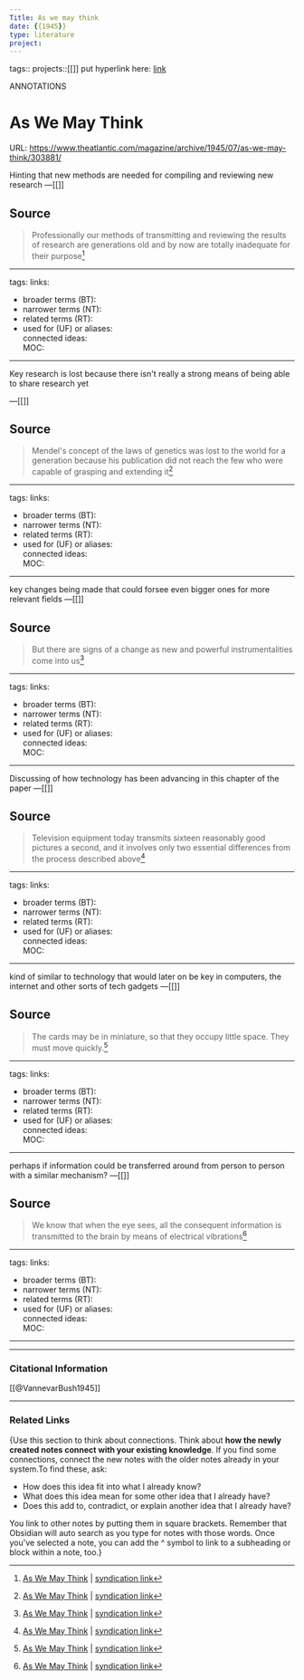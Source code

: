 ```yaml
---
Title: As we may think
date: {{1945}}
type: literature
project:
---
```

tags::
projects::[[]]
put hyperlink here: [link](https://www.theatlantic.com/magazine/archive/1945/07/as-we-may-think/303881/) 

ANNOTATIONS
# As We May Think
URL: https://www.theatlantic.com/magazine/archive/1945/07/as-we-may-think/303881/

Hinting that new methods are needed for compiling and reviewing new research
&mdash;[[]]

## Source 
> Professionally our methods of transmitting and reviewing the results of research are generations old and by now are totally inadequate for their purpose[^1]

[^1]: [As We May Think](https://www.theatlantic.com/magazine/archive/1945/07/as-we-may-think/303881/) | [syndication link](tk) 

---
tags: 
links:  
- broader terms (BT):  
- narrower terms (NT):  
- related terms (RT):  
- used for (UF) or aliases:  
connected ideas:  
MOC:  

---
Key research is lost because there isn't really a strong means of being able to share research yet

&mdash;[[]]

## Source 
> Mendel's concept of the laws of genetics was lost to the world for a generation because his publication did not reach the few who were capable of grasping and extending it[^1]

[^1]: [As We May Think](https://www.theatlantic.com/magazine/archive/1945/07/as-we-may-think/303881/) | [syndication link](tk) 

---
tags: 
links:  
- broader terms (BT):  
- narrower terms (NT):  
- related terms (RT):  
- used for (UF) or aliases:  
connected ideas:  
MOC:  

---
key changes being made that could forsee even bigger ones for more relevant fields
&mdash;[[]]

## Source 
> But there are signs of a change as new and powerful instrumentalities come into us[^1]

[^1]: [As We May Think](https://www.theatlantic.com/magazine/archive/1945/07/as-we-may-think/303881/) | [syndication link](tk) 

---
tags: 
links:  
- broader terms (BT):  
- narrower terms (NT):  
- related terms (RT):  
- used for (UF) or aliases:  
connected ideas:  
MOC:  

---
Discussing of how technology has been advancing in this chapter of the paper
&mdash;[[]]

## Source 
> Television equipment today transmits sixteen reasonably good pictures a second, and it involves only two essential differences from the process described above[^1]

[^1]: [As We May Think](https://www.theatlantic.com/magazine/archive/1945/07/as-we-may-think/303881/) | [syndication link](tk) 

---
tags: 
links:  
- broader terms (BT):  
- narrower terms (NT):  
- related terms (RT):  
- used for (UF) or aliases:  
connected ideas:  
MOC:  

---
kind of similar to technology that would later on be key in computers, the internet and other sorts of tech gadgets
&mdash;[[]]

## Source 
> The cards may be in miniature, so that they occupy little space. They must move quickly.[^1]

[^1]: [As We May Think](https://www.theatlantic.com/magazine/archive/1945/07/as-we-may-think/303881/) | [syndication link](tk) 

---
tags: 
links:  
- broader terms (BT):  
- narrower terms (NT):  
- related terms (RT):  
- used for (UF) or aliases:  
connected ideas:  
MOC:  

---
perhaps if information could be transferred around from person to person with a similar mechanism?
&mdash;[[]]

## Source 
> We know that when the eye sees, all the consequent information is transmitted to the brain by means of electrical vibrations[^1]

[^1]: [As We May Think](https://www.theatlantic.com/magazine/archive/1945/07/as-we-may-think/303881/) | [syndication link](tk) 

---
tags: 
links:  
- broader terms (BT):  
- narrower terms (NT):  
- related terms (RT):  
- used for (UF) or aliases:  
connected ideas:  
MOC:  

---


---
### Citational Information

[[@VannevarBush1945]]

---

### Related Links

{Use this section to think about connections. Think about **how the newly created notes connect with your existing knowledge**. If you find some connections, connect the new notes with the older notes already in your system.To find these, ask:

-   How does this idea fit into what I already know?
-   What does this idea mean for some other idea that I already have?
-   Does this add to, contradict, or explain another idea that I already have?

You link to other notes by putting them in square brackets. Remember that Obsidian will auto search as you type for notes with those words. Once you've selected a note, you can add the ^ symbol to link to a subheading or block within a note, too.}